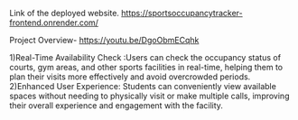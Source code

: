 Link of the deployed website.
https://sportsoccupancytracker-frontend.onrender.com/

Project Overview-
https://youtu.be/DgoObmECqhk


1)Real-Time Availability Check :Users can check the occupancy status of courts, gym areas, and other sports facilities in real-time, helping them to plan their visits more effectively and avoid overcrowded periods.
2)Enhanced User Experience: Students can conveniently view available spaces without needing to physically visit or make multiple calls, improving their overall experience and engagement with the facility.

